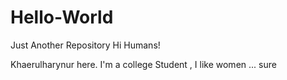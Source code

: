 # Hello-World
Just Another Repository
Hi Humans!


Khaerulharynur here. I'm a college Student , I like women ... sure

